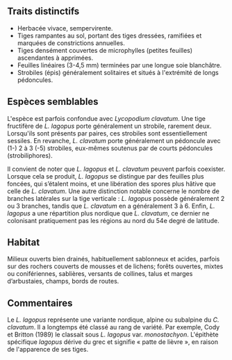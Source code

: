 
<!--




-->

## Traits distinctifs

- Herbacée vivace, sempervirente.
- Tiges rampantes au sol, portant des tiges dressées, ramifiées et marquées de constrictions annuelles.
- Tiges densément couvertes de microphylles (petites feuilles) ascendantes à apprimées.
- Feuilles linéaires (3-4,5 mm) terminées par une longue soie blanchâtre.
- Strobiles (épis) généralement solitaires et situés à l'extrémité de longs pédoncules.

## Espèces semblables

L'espèce est parfois confondue avec _Lycopodium clavatum_. Une tige fructifère de _L. lagopus_ porte généralement un strobile, rarement deux. Lorsqu'ils sont présents par paires, ces strobiles sont essentiellement sessiles. En revanche, _L. clavatum_ porte généralement un pédoncule avec (1-) 2 à 3 (-5) strobiles, eux-mêmes soutenus par de courts pédoncules (strobiliphores).

Il convient de noter que _L. lagopus_ et _L. clavatum_ peuvent parfois coexister. Lorsque cela se produit, _L. lagopus_ se distingue par des feuilles plus foncées, qui s’étalent moins, et une libération des spores plus hâtive que celle de _L. clavatum_. Une autre distinction notable concerne le nombre de branches latérales sur la tige verticale : _L. lagopus_ possède généralement 2 ou 3 branches, tandis que _L. clavatum_ en a généralement 3 à 6. Enfin, _L. lagopus_ a une répartition plus nordique que _L. clavatum_, ce dernier ne colonisant pratiquement pas les régions au nord du 54e degré de latitude.

## Habitat

Milieux ouverts bien drainés, habituellement sablonneux et acides, parfois sur des rochers couverts de mousses et de lichens; forêts ouvertes, mixtes ou conifériennes, sablières, versants de collines, talus et marges d’arbustaies, champs, bords de routes.

## Commentaires

Le _L. lagopus_ représente une variante nordique, alpine ou subalpine du _C. clavatum_. Il a longtemps été classé au rang de variété. Par exemple, Cody et Britton (1989) le classait sous _L. lagopus_ var. _monostachyon_. L'épithète spécifique _lagopus_ dérive du grec et signifie « patte de lièvre », en raison de l'apparence de ses tiges.


